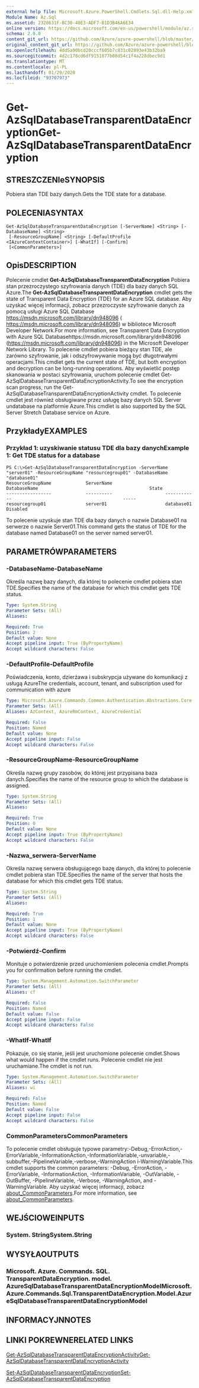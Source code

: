 ```yaml
---
external help file: Microsoft.Azure.PowerShell.Cmdlets.Sql.dll-Help.xml
Module Name: Az.Sql
ms.assetid: 2328631F-BC30-40E3-ADF7-B1D3B46A6E34
online version: https://docs.microsoft.com/en-us/powershell/module/az.sql/get-azsqldatabasetransparentdataencryption
schema: 2.0.0
content_git_url: https://github.com/Azure/azure-powershell/blob/master/src/Sql/Sql/help/Get-AzSqlDatabaseTransparentDataEncryption.md
original_content_git_url: https://github.com/Azure/azure-powershell/blob/master/src/Sql/Sql/help/Get-AzSqlDatabaseTransparentDataEncryption.md
ms.openlocfilehash: 4dd5a90bcd20cccf605b7c831c02893e43b32ba9
ms.sourcegitcommit: 4d2c178cd6df9151877b08d54c1f4a228dbec9d1
ms.translationtype: MT
ms.contentlocale: pl-PL
ms.lasthandoff: 01/29/2020
ms.locfileid: "93707973"
---
```

# <span data-ttu-id="090b3-101">Get-AzSqlDatabaseTransparentDataEncryption</span><span class="sxs-lookup"><span data-stu-id="090b3-101">Get-AzSqlDatabaseTransparentDataEncryption</span></span>

## <span data-ttu-id="090b3-102">STRESZCZENIe</span><span class="sxs-lookup"><span data-stu-id="090b3-102">SYNOPSIS</span></span>
<span data-ttu-id="090b3-103">Pobiera stan TDE bazy danych.</span><span class="sxs-lookup"><span data-stu-id="090b3-103">Gets the TDE state for a database.</span></span>

## <span data-ttu-id="090b3-104">POLECENIA</span><span class="sxs-lookup"><span data-stu-id="090b3-104">SYNTAX</span></span>

```
Get-AzSqlDatabaseTransparentDataEncryption [-ServerName] <String> [-DatabaseName] <String>
 [-ResourceGroupName] <String> [-DefaultProfile <IAzureContextContainer>] [-WhatIf] [-Confirm]
 [<CommonParameters>]
```

## <span data-ttu-id="090b3-105">Opis</span><span class="sxs-lookup"><span data-stu-id="090b3-105">DESCRIPTION</span></span>
<span data-ttu-id="090b3-106">Polecenie cmdlet **Get-AzSqlDatabaseTransparentDataEncryption** Pobiera stan przezroczystego szyfrowania danych (TDE) dla bazy danych SQL Azure.</span><span class="sxs-lookup"><span data-stu-id="090b3-106">The **Get-AzSqlDatabaseTransparentDataEncryption** cmdlet gets the state of Transparent Data Encryption (TDE) for an Azure SQL database.</span></span>
<span data-ttu-id="090b3-107">Aby uzyskać więcej informacji, zobacz przezroczyste szyfrowanie danych za pomocą usługi Azure SQL Database https://msdn.microsoft.com/library/dn948096 ( https://msdn.microsoft.com/library/dn948096) w bibliotece Microsoft Developer Network.</span><span class="sxs-lookup"><span data-stu-id="090b3-107">For more information, see Transparent Data Encryption with Azure SQL Databasehttps://msdn.microsoft.com/library/dn948096 (https://msdn.microsoft.com/library/dn948096) in the Microsoft Developer Network Library.</span></span>
<span data-ttu-id="090b3-108">To polecenie cmdlet pobiera bieżący stan TDE, ale zarówno szyfrowanie, jak i odszyfrowywanie mogą być długotrwałymi operacjami.</span><span class="sxs-lookup"><span data-stu-id="090b3-108">This cmdlet gets the current state of TDE, but both encryption and decryption can be long-running operations.</span></span>
<span data-ttu-id="090b3-109">Aby wyświetlić postęp skanowania w postaci szyfrowania, uruchom polecenie cmdlet Get-AzSqlDatabaseTransparentDataEncryptionActivity.</span><span class="sxs-lookup"><span data-stu-id="090b3-109">To see the encryption scan progress, run the Get-AzSqlDatabaseTransparentDataEncryptionActivity cmdlet.</span></span>
<span data-ttu-id="090b3-110">To polecenie cmdlet jest również obsługiwane przez usługę bazy danych SQL Server undatabase na platformie Azure.</span><span class="sxs-lookup"><span data-stu-id="090b3-110">This cmdlet is also supported by the SQL Server Stretch Database service on Azure.</span></span>

## <span data-ttu-id="090b3-111">Przykłady</span><span class="sxs-lookup"><span data-stu-id="090b3-111">EXAMPLES</span></span>

### <span data-ttu-id="090b3-112">Przykład 1: uzyskiwanie statusu TDE dla bazy danych</span><span class="sxs-lookup"><span data-stu-id="090b3-112">Example 1: Get TDE status for a database</span></span>
```
PS C:\>Get-AzSqlDatabaseTransparentDataEncryption -ServerName "server01" -ResourceGroupName "resourcegroup01" -DatabaseName "database01"
ResourceGroupName             ServerName                    DatabaseName                                          State
-----------------             ----------                    ------------                                          -----
resourcegroup01               server01                      database01                                            Disabled
```

<span data-ttu-id="090b3-113">To polecenie uzyskuje stan TDE dla bazy danych o nazwie Database01 na serwerze o nazwie Server01.</span><span class="sxs-lookup"><span data-stu-id="090b3-113">This command gets the status of TDE for the database named Database01 on the server named server01.</span></span>

## <span data-ttu-id="090b3-114">PARAMETRÓW</span><span class="sxs-lookup"><span data-stu-id="090b3-114">PARAMETERS</span></span>

### <span data-ttu-id="090b3-115">-DatabaseName</span><span class="sxs-lookup"><span data-stu-id="090b3-115">-DatabaseName</span></span>
<span data-ttu-id="090b3-116">Określa nazwę bazy danych, dla której to polecenie cmdlet pobiera stan TDE.</span><span class="sxs-lookup"><span data-stu-id="090b3-116">Specifies the name of the database for which this cmdlet gets TDE status.</span></span>

```yaml
Type: System.String
Parameter Sets: (All)
Aliases:

Required: True
Position: 2
Default value: None
Accept pipeline input: True (ByPropertyName)
Accept wildcard characters: False
```

### <span data-ttu-id="090b3-117">-DefaultProfile</span><span class="sxs-lookup"><span data-stu-id="090b3-117">-DefaultProfile</span></span>
<span data-ttu-id="090b3-118">Poświadczenia, konto, dzierżawa i subskrypcja używane do komunikacji z usługą Azure</span><span class="sxs-lookup"><span data-stu-id="090b3-118">The credentials, account, tenant, and subscription used for communication with azure</span></span>

```yaml
Type: Microsoft.Azure.Commands.Common.Authentication.Abstractions.Core.IAzureContextContainer
Parameter Sets: (All)
Aliases: AzContext, AzureRmContext, AzureCredential

Required: False
Position: Named
Default value: None
Accept pipeline input: False
Accept wildcard characters: False
```

### <span data-ttu-id="090b3-119">-ResourceGroupName</span><span class="sxs-lookup"><span data-stu-id="090b3-119">-ResourceGroupName</span></span>
<span data-ttu-id="090b3-120">Określa nazwę grupy zasobów, do której jest przypisana baza danych.</span><span class="sxs-lookup"><span data-stu-id="090b3-120">Specifies the name of the resource group to which the database is assigned.</span></span>

```yaml
Type: System.String
Parameter Sets: (All)
Aliases:

Required: True
Position: 0
Default value: None
Accept pipeline input: True (ByPropertyName)
Accept wildcard characters: False
```

### <span data-ttu-id="090b3-121">-Nazwa_serwera</span><span class="sxs-lookup"><span data-stu-id="090b3-121">-ServerName</span></span>
<span data-ttu-id="090b3-122">Określa nazwę serwera obsługującego bazę danych, dla której to polecenie cmdlet pobiera stan TDE.</span><span class="sxs-lookup"><span data-stu-id="090b3-122">Specifies the name of the server that hosts the database for which this cmdlet gets TDE status.</span></span>

```yaml
Type: System.String
Parameter Sets: (All)
Aliases:

Required: True
Position: 1
Default value: None
Accept pipeline input: True (ByPropertyName)
Accept wildcard characters: False
```

### <span data-ttu-id="090b3-123">-Potwierdź</span><span class="sxs-lookup"><span data-stu-id="090b3-123">-Confirm</span></span>
<span data-ttu-id="090b3-124">Monituje o potwierdzenie przed uruchomieniem polecenia cmdlet.</span><span class="sxs-lookup"><span data-stu-id="090b3-124">Prompts you for confirmation before running the cmdlet.</span></span>

```yaml
Type: System.Management.Automation.SwitchParameter
Parameter Sets: (All)
Aliases: cf

Required: False
Position: Named
Default value: False
Accept pipeline input: False
Accept wildcard characters: False
```

### <span data-ttu-id="090b3-125">-WhatIf</span><span class="sxs-lookup"><span data-stu-id="090b3-125">-WhatIf</span></span>
<span data-ttu-id="090b3-126">Pokazuje, co się stanie, jeśli jest uruchomione polecenie cmdlet.</span><span class="sxs-lookup"><span data-stu-id="090b3-126">Shows what would happen if the cmdlet runs.</span></span>
<span data-ttu-id="090b3-127">Polecenie cmdlet nie jest uruchamiane.</span><span class="sxs-lookup"><span data-stu-id="090b3-127">The cmdlet is not run.</span></span>

```yaml
Type: System.Management.Automation.SwitchParameter
Parameter Sets: (All)
Aliases: wi

Required: False
Position: Named
Default value: False
Accept pipeline input: False
Accept wildcard characters: False
```

### <span data-ttu-id="090b3-128">CommonParameters</span><span class="sxs-lookup"><span data-stu-id="090b3-128">CommonParameters</span></span>
<span data-ttu-id="090b3-129">To polecenie cmdlet obsługuje typowe parametry:-Debug,-ErrorAction,-ErrorVariable,-InformationAction,-InformationVariable,-unvariable,-subbuffer,-PipelineVariable,-verbose,-WarningAction i-WarningVariable.</span><span class="sxs-lookup"><span data-stu-id="090b3-129">This cmdlet supports the common parameters: -Debug, -ErrorAction, -ErrorVariable, -InformationAction, -InformationVariable, -OutVariable, -OutBuffer, -PipelineVariable, -Verbose, -WarningAction, and -WarningVariable.</span></span> <span data-ttu-id="090b3-130">Aby uzyskać więcej informacji, zobacz [about_CommonParameters](https://go.microsoft.com/fwlink/?LinkID=113216).</span><span class="sxs-lookup"><span data-stu-id="090b3-130">For more information, see [about_CommonParameters](https://go.microsoft.com/fwlink/?LinkID=113216).</span></span>

## <span data-ttu-id="090b3-131">WEJŚCIOWE</span><span class="sxs-lookup"><span data-stu-id="090b3-131">INPUTS</span></span>

### <span data-ttu-id="090b3-132">System. String</span><span class="sxs-lookup"><span data-stu-id="090b3-132">System.String</span></span>

## <span data-ttu-id="090b3-133">WYSYŁA</span><span class="sxs-lookup"><span data-stu-id="090b3-133">OUTPUTS</span></span>

### <span data-ttu-id="090b3-134">Microsoft. Azure. Commands. SQL. TransparentDataEncryption. model. AzureSqlDatabaseTransparentDataEncryptionModel</span><span class="sxs-lookup"><span data-stu-id="090b3-134">Microsoft.Azure.Commands.Sql.TransparentDataEncryption.Model.AzureSqlDatabaseTransparentDataEncryptionModel</span></span>

## <span data-ttu-id="090b3-135">INFORMACYJN</span><span class="sxs-lookup"><span data-stu-id="090b3-135">NOTES</span></span>

## <span data-ttu-id="090b3-136">LINKI POKREWNE</span><span class="sxs-lookup"><span data-stu-id="090b3-136">RELATED LINKS</span></span>

[<span data-ttu-id="090b3-137">Get-AzSqlDatabaseTransparentDataEncryptionActivity</span><span class="sxs-lookup"><span data-stu-id="090b3-137">Get-AzSqlDatabaseTransparentDataEncryptionActivity</span></span>](./Get-AzSqlDatabaseTransparentDataEncryptionActivity.md)

[<span data-ttu-id="090b3-138">Set-AzSqlDatabaseTransparentDataEncryption</span><span class="sxs-lookup"><span data-stu-id="090b3-138">Set-AzSqlDatabaseTransparentDataEncryption</span></span>](./Set-AzSqlDatabaseTransparentDataEncryption.md)
